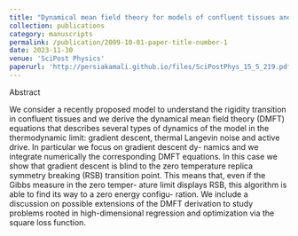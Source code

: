 ```yaml
---
title: "Dynamical mean field theory for models of confluent tissues and beyond"
collection: publications
category: manuscripts
permalink: /publication/2009-10-01-paper-title-number-1
date: 2023-11-30
venue: 'SciPost Physics'
paperurl: 'http://persiakamali.github.io/files/SciPostPhys_15_5_219.pdf'
---
```


Abstract

We consider a recently proposed model to understand the rigidity transition in confluent tissues and we derive the dynamical mean field theory (DMFT) equations that describes several types of dynamics of the model in the thermodynamic limit: gradient descent, thermal Langevin noise and active drive. In particular we focus on gradient descent dy- namics and we integrate numerically the corresponding DMFT equations. In this case we show that gradient descent is blind to the zero temperature replica symmetry breaking (RSB) transition point. This means that, even if the Gibbs measure in the zero temper- ature limit displays RSB, this algorithm is able to find its way to a zero energy configu- ration. We include a discussion on possible extensions of the DMFT derivation to study problems rooted in high-dimensional regression and optimization via the square loss function.
